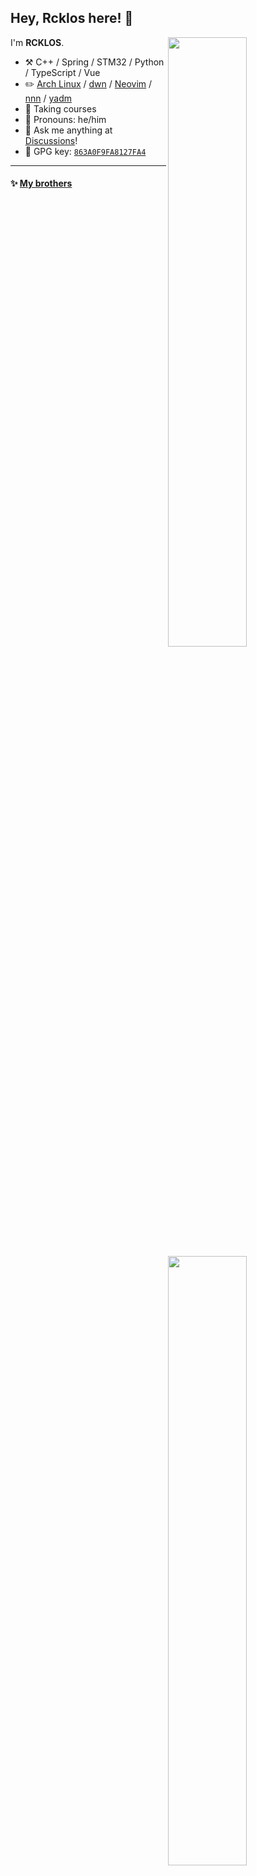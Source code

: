 ## Hey, Rcklos here! :wave:

[<img align="right" width="50%" src="https://github-readme-stats-git-masterrstaa-rickstaa.vercel.app/api?username=Rcklos&theme=dark&show_icons=true">](https://metrics.lecoq.io/Rcklos#gh-dark-mode-only)
[<img align="right" width="50%" src="https://github-readme-stats-git-masterrstaa-rickstaa.vercel.app/api?username=Rcklos&show_icons=true">](https://metrics.lecoq.io/Rcklos#gh-light-mode-only)

I'm **RCKLOS**.

-   :hammer_and_pick: C++ / Spring / STM32 / Python / TypeScript / Vue
-   :pencil2: [Arch Linux](https://wiki.archlinux.org/title/Arch_Linux) / [dwn](https://dwm.suckless.org/) / [Neovim](https://neovim.io/) / [nnn](https://github.com/jarun/nnn) / [yadm](https://github.com/TheLocehiliosan/yadm)
-   :seedling: Taking courses
-   :man: Pronouns: he/him
-   :thought_balloon: Ask me anything at [Discussions](https://github.com/Rcklos/Rcklos/discussions/new)!
-   :key: GPG key: [`863A0F9FA8127FA4`](https://github.com/Rcklos.gpg)

---

#### :sparkles: [My brothers](src/getTopFollowers.py)

<!--START_SECTION:top-followers-->
<table>
  <tr>
    <td align="center">
      <a href="https://github.com/EricsmOOn">
        <img src="https://avatars2.githubusercontent.com/u/31581070" width="100px;" alt="EricsmOOn"/>
      </a>
      <br />
      <a href="https://github.com/EricsmOOn">Eric Wong</a>
    </td>
    <td align="center">
      <a href="https://github.com/ffxixslh">
        <img src="https://avatars2.githubusercontent.com/u/94098205" width="100px;" alt="ffxixslh"/>
      </a>
      <br />
      <a href="https://github.com/ffxixslh">ffxixslh</a>
    </td>
    <td align="center">
      <a href="https://github.com/takuketsutou">
        <img src="https://avatars2.githubusercontent.com/u/55187562" width="100px;" alt="takuketsutou"/>
      </a>
      <br />
      <a href="https://github.com/takuketsutou">takuketsutou</a>
    </td>
  </tr>
</table>
<!--END_SECTION:top-followers-->

---

#### :bar_chart: [Weekly coding time](https://github.com/muety/wakapi)

<!--START_SECTION:waka-->

```txt
From: 19 April 2025 - To: 26 April 2025

Total Time: 24 hrs 27 mins

Lua               18 hrs 23 mins  🟩🟩🟩🟩🟩🟩🟩🟩🟩🟩🟩🟩🟩🟩🟩🟩🟩🟩🟨⬜⬜⬜⬜⬜⬜   74.81 %
Java              4 hrs 53 mins   🟩🟩🟩🟩🟩⬜⬜⬜⬜⬜⬜⬜⬜⬜⬜⬜⬜⬜⬜⬜⬜⬜⬜⬜⬜   19.87 %
conf              33 mins         🟨⬜⬜⬜⬜⬜⬜⬜⬜⬜⬜⬜⬜⬜⬜⬜⬜⬜⬜⬜⬜⬜⬜⬜⬜   02.27 %
Java Properties   32 mins         🟨⬜⬜⬜⬜⬜⬜⬜⬜⬜⬜⬜⬜⬜⬜⬜⬜⬜⬜⬜⬜⬜⬜⬜⬜   02.20 %
Other             7 mins          ⬜⬜⬜⬜⬜⬜⬜⬜⬜⬜⬜⬜⬜⬜⬜⬜⬜⬜⬜⬜⬜⬜⬜⬜⬜   00.47 %
```

<!--END_SECTION:waka-->

---
